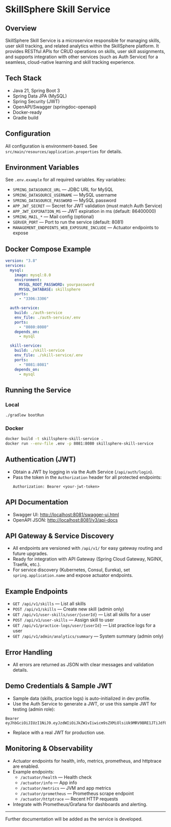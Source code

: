 # SkillSphere Skill Service

## Overview

SkillSphere Skill Service is a microservice responsible for managing skills, user skill tracking, and related analytics within the SkillSphere platform. It provides RESTful APIs for CRUD operations on skills, user skill assignments, and supports integration with other services (such as Auth Service) for a seamless, cloud-native learning and skill tracking experience.

## Tech Stack

- Java 21, Spring Boot 3
- Spring Data JPA (MySQL)
- Spring Security (JWT)
- OpenAPI/Swagger (springdoc-openapi)
- Docker-ready
- Gradle build

## Configuration

All configuration is environment-based. See `src/main/resources/application.properties` for details.

## Environment Variables

See `.env.example` for all required variables. Key variables:

- `SPRING_DATASOURCE_URL` — JDBC URL for MySQL
- `SPRING_DATASOURCE_USERNAME` — MySQL username
- `SPRING_DATASOURCE_PASSWORD` — MySQL password
- `APP_JWT_SECRET` — Secret for JWT validation (must match Auth Service)
- `APP_JWT_EXPIRATION_MS` — JWT expiration in ms (default: 86400000)
- `SPRING_MAIL_*` — Mail config (optional)
- `SERVER_PORT` — Port to run the service (default: 8081)
- `MANAGEMENT_ENDPOINTS_WEB_EXPOSURE_INCLUDE` — Actuator endpoints to expose

## Docker Compose Example

```yaml
version: "3.8"
services:
  mysql:
    image: mysql:8.0
    environment:
      MYSQL_ROOT_PASSWORD: yourpassword
      MYSQL_DATABASE: skillsphere
    ports:
      - "3306:3306"

  auth-service:
    build: ./auth-service
    env_file: ./auth-service/.env
    ports:
      - "8080:8080"
    depends_on:
      - mysql

  skill-service:
    build: ./skill-service
    env_file: ./skill-service/.env
    ports:
      - "8081:8081"
    depends_on:
      - mysql
```

## Running the Service

### Local

```sh
./gradlew bootRun
```

### Docker

```sh
docker build -t skillsphere-skill-service .
docker run --env-file .env -p 8081:8080 skillsphere-skill-service
```

## Authentication (JWT)

- Obtain a JWT by logging in via the Auth Service (`/api/auth/login`).
- Pass the token in the `Authorization` header for all protected endpoints:
  ```
  Authorization: Bearer <your-jwt-token>
  ```

## API Documentation

- Swagger UI: [http://localhost:8081/swagger-ui.html](http://localhost:8081/swagger-ui.html)
- OpenAPI JSON: [http://localhost:8081/v3/api-docs](http://localhost:8081/v3/api-docs)

## API Gateway & Service Discovery

- All endpoints are versioned with `/api/v1/` for easy gateway routing and future upgrades.
- Ready for integration with API Gateway (Spring Cloud Gateway, NGINX, Traefik, etc.).
- For service discovery (Kubernetes, Consul, Eureka), set `spring.application.name` and expose actuator endpoints.

## Example Endpoints

- `GET /api/v1/skills` — List all skills
- `POST /api/v1/skills` — Create new skill (admin only)
- `GET /api/v1/user-skills/user/{userId}` — List all skills for a user
- `POST /api/v1/user-skills` — Assign skill to user
- `GET /api/v1/practice-logs/user/{userId}` — List practice logs for a user
- `GET /api/v1/admin/analytics/summary` — System summary (admin only)

## Error Handling

- All errors are returned as JSON with clear messages and validation details.

## Demo Credentials & Sample JWT

- Sample data (skills, practice logs) is auto-initialized in dev profile.
- Use the Auth Service to generate a JWT, or use this sample JWT for testing (admin role):

```
Bearer eyJhbGciOiJIUzI1NiJ9.eyJzdWIiOiJkZW1vIiwicm9sZXMiOlsiUk9MRV9BRE1JTiJdfQ.2QwQw5QwQw5QwQw5QwQw5QwQw5QwQwQw5QwQw5QwQwQw
```

- Replace with a real JWT for production use.

## Monitoring & Observability

- Actuator endpoints for health, info, metrics, prometheus, and httptrace are enabled.
- Example endpoints:
  - `/actuator/health` — Health check
  - `/actuator/info` — App info
  - `/actuator/metrics` — JVM and app metrics
  - `/actuator/prometheus` — Prometheus scrape endpoint
  - `/actuator/httptrace` — Recent HTTP requests
- Integrate with Prometheus/Grafana for dashboards and alerting.

---

Further documentation will be added as the service is developed.
